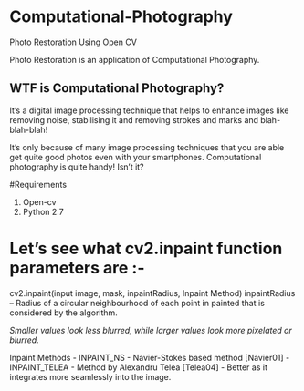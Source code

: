 ﻿# Computational-Photography
Photo Restoration Using Open CV

Photo Restoration is an application of Computational Photography.
## WTF is Computational Photography?

It’s a digital image processing technique that helps to enhance images like removing noise, stabilising it and removing strokes and marks and blah-blah-blah!

It’s only because of many image processing techniques that you are able get quite good photos even with your smartphones. Computational photography is quite handy! Isn’t it?

#Requirements 

1. Open-cv
2. Python 2.7

# Let’s see what cv2.inpaint function parameters are :-
cv2.inpaint(input image, mask, inpaintRadius, Inpaint Method)
inpaintRadius – Radius of a circular neighbourhood of each point in painted that is considered by the algorithm. 

*Smaller values look less blurred, 
while larger values look more pixelated or blurred.*

Inpaint Methods - 
INPAINT_NS - Navier-Stokes based method [Navier01] - 
INPAINT_TELEA - Method by Alexandru Telea [Telea04] -
Better as it integrates more seamlessly into the image.



